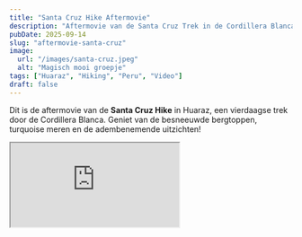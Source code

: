 ```yaml
---
title: "Santa Cruz Hike Aftermovie"
description: "Aftermovie van de Santa Cruz Trek in de Cordillera Blanca, Peru"
pubDate: 2025-09-14
slug: "aftermovie-santa-cruz"
image:
  url: "/images/santa-cruz.jpeg"
  alt: "Magisch mooi groepje"
tags: ["Huaraz", "Hiking", "Peru", "Video"]
draft: false
---
```


Dit is de aftermovie van de **Santa Cruz Hike** in Huaraz, een vierdaagse trek door de Cordillera Blanca. Geniet van de besneeuwde bergtoppen, turquoise meren en de adembenemende uitzichten!

<div class="video-responsive">
  <iframe
    src="https://www.youtube.com/embed/4bue78FVYEM?si=_Zej0MITikMSTMod"
    title="YouTube video player"
    allow="accelerometer; autoplay; clipboard-write; encrypted-media; gyroscope; picture-in-picture; web-share"
    referrerpolicy="strict-origin-when-cross-origin"
    allowfullscreen
  ></iframe>
</div>
